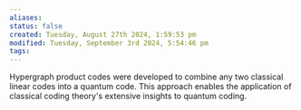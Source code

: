 ```yaml
---
aliases: 
status: false
created: Tuesday, August 27th 2024, 1:59:53 pm
modified: Tuesday, September 3rd 2024, 5:54:46 pm
tags:
---
```



Hypergraph product codes were developed to combine any two classical linear codes into a quantum code. This approach enables the application of classical coding theory's extensive insights to quantum coding.